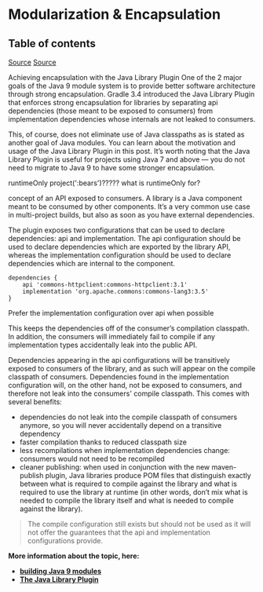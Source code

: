 # Modularization & Encapsulation

## Table of contents



[Source](https://blog.gradle.org/java-9-support-update) [Source](https://docs.gradle.org/current/userguide/java_library_plugin.html)

Achieving encapsulation with the Java Library Plugin
One of the 2 major goals of the Java 9 module system is to provide better software architecture through strong encapsulation. Gradle 3.4 introduced the Java Library Plugin that enforces strong encapsulation for libraries by separating api dependencies (those meant to be exposed to consumers) from implementation dependencies whose internals are not leaked to consumers.

This, of course, does not eliminate use of Java classpaths as is stated as another goal of Java modules. You can learn about the motivation and usage of the Java Library Plugin in this post. It’s worth noting that the Java Library Plugin is useful for projects using Java 7 and above — you do not need to migrate to Java 9 to have some stronger encapsulation.

runtimeOnly project(':bears')????? what is runtimeOnly for?

concept of an API exposed to consumers. A library is a Java component meant to be consumed by other components. It’s a very common use case in multi-project builds, but also as soon as you have external dependencies.

The plugin exposes two configurations that can be used to declare dependencies: api and implementation. The api configuration should be used to declare dependencies which are exported by the library API, whereas the implementation configuration should be used to declare dependencies which are internal to the component.

```
dependencies {
    api 'commons-httpclient:commons-httpclient:3.1'
    implementation 'org.apache.commons:commons-lang3:3.5'
}
```

Prefer the implementation configuration over api when possible

This keeps the dependencies off of the consumer’s compilation classpath. In addition, the consumers will immediately fail to compile if any implementation types accidentally leak into the public API.

Dependencies appearing in the api configurations will be transitively exposed to consumers of the library, and as such will appear on the compile classpath of consumers. Dependencies found in the implementation configuration will, on the other hand, not be exposed to consumers, and therefore not leak into the consumers' compile classpath. This comes with several benefits:

- dependencies do not leak into the compile classpath of consumers anymore, so you will never accidentally depend on a transitive dependency
- faster compilation thanks to reduced classpath size
- less recompilations when implementation dependencies change: consumers would not need to be recompiled
- cleaner publishing: when used in conjunction with the new maven-publish plugin, Java libraries produce POM files that distinguish exactly between what is required to compile against the library and what is required to use the library at runtime (in other words, don’t mix what is needed to compile the library itself and what is needed to compile against the library).

> The compile configuration still exists but should not be used as it will not offer the guarantees that the api and implementation configurations provide.



**More information about the topic, here:**

- [**building Java 9 modules**](https://guides.gradle.org/building-java-9-modules)
- [**The Java Library Plugin**](https://docs.gradle.org/current/userguide/java_library_plugin.html)